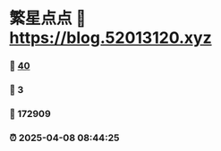 # 繁星点点 :link: https://blog.52013120.xyz 
### :page_facing_up: [40](https://blog.52013120.xyz/tag.html) 
### :speech_balloon: 3 
### :hibiscus: 172909 
### :alarm_clock: 2025-04-08 08:44:25 
